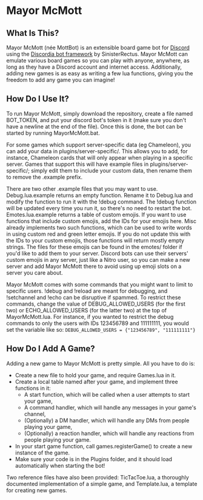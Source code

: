 # Mayor McMott
## What Is This?
Mayor McMott (née MottBot) is an extensible board game bot for [Discord](https://discord.com/) using the [Discordia bot framework](https://github.com/SinisterRectus/Discordia) by SinisterRectus. Mayor McMott can emulate various board games so you can play with anyone, anywhere, as long as they have a Discord account and internet access. Additionally, adding new games is as easy as writing a few lua functions, giving you the freedom to add any game you can imagine!

## How Do I Use It?
To run Mayor McMott, simply download the repository, create a file named BOT_TOKEN, and put your discord bot's token in it (make sure you don't have a newline at the end of the file). Once this is done, the bot can be started by running MayorMcMott.bat. 

For some games which support server-specific data (eg Chameleon), you can add your data in plugins/server-specific/. This allows you to add, for instance, Chameleon cards that will only appear when playing in a specific server. Games that support this will have example files in plugins/server-specific/; simply edit them to include your custom data, then rename them to remove the .example prefix.

There are two other .example files that you may want to use. Debug.lua.example returns an empty function. Rename it to Debug.lua and modify the function to run it with the !debug command. The !debug function will be updated every time you run it, so there's no need to restart the bot. Emotes.lua.example returns a table of custom emojis. If you want to use functions that include custom emojis, add the IDs for your emojis here. Misc already implements two such functions, which can be used to write words in using custom red and green letter emojis. If you do not update this with the IDs to your custom emojis, those functions will return mostly empty strings. The files for these emojis can be found in the emotes/ folder if you'd like to add them to your server. Discord bots can use their servers' custom emojis in any server, just like a Nitro user, so you can make a new server and add Mayor McMott there to avoid using up emoji slots on a server you care about.

Mayor McMott comes with some commands that you might want to limit to specific users. !debug and !reload are meant for debugging, and !setchannel and !echo can be disruptive if spammed. To restrict these commands, change the value of DEBUG_ALLOWED_USERS (for the first two) or ECHO_ALLOWED_USERS (for the latter two) at the top of MayorMcMott.lua. For instance, if you wanted to restrict the debug commands to only the users with IDs 123456789 and 111111111, you would set the variable like so: `DEBUG_ALLOWED_USERS = {"123456789", "111111111"}`

## How Do I Add A Game?
Adding a new game to Mayor McMott is pretty simple. All you have to do is:
* Create a new file to hold your game, and require Games.lua in it.
* Create a local table named after your game, and implement three functions in it:
  * A start function, which will be called when a user attempts to start your game,
  * A command handler, which will handle any messages in your game's channel,
  * (Optionally) a DM handler, which will handle any DMs from people playing your game,
  * (Optionally) a reaction handler, which will handle any reactions from people playing your game.
* In your start game function, call games.registerGame() to create a new instance of the game.
* Make sure your code is in the Plugins folder, and it should load automatically when starting the bot!

Two reference files have also been provided: TicTacToe.lua, a thoroughly documented implementation of a simple game, and Template.lua, a template for creating new games.
